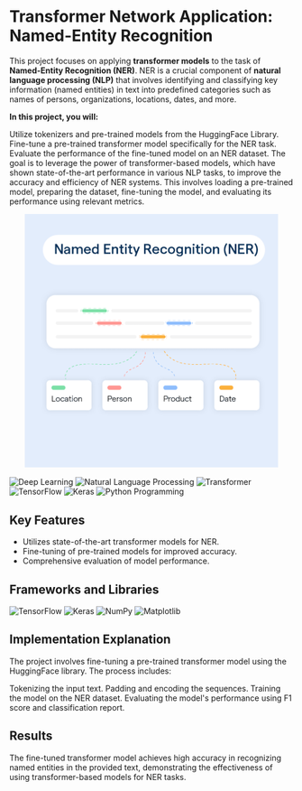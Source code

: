 # Transformer Network Application: Named-Entity Recognition

This project focuses on applying **transformer models** to the task of **Named-Entity Recognition (NER)**. NER is a crucial component of **natural language processing (NLP)** that involves identifying and classifying key information (named entities) in text into predefined categories such as names of persons, organizations, locations, dates, and more.

**In this project, you will:**

Utilize tokenizers and pre-trained models from the HuggingFace Library.
Fine-tune a pre-trained transformer model specifically for the NER task.
Evaluate the performance of the fine-tuned model on an NER dataset.
The goal is to leverage the power of transformer-based models, which have shown state-of-the-art performance in various NLP tasks, to improve the accuracy and efficiency of NER systems. This involves loading a pre-trained model, preparing the dataset, fine-tuning the model, and evaluating its performance using relevant metrics.

<div align="center">
<img src="\NER.png" style="width:450px;">
</div>

![Deep Learning](https://img.shields.io/badge/Skill-Deep%20Learning-yellow)
![Natural Language Processing](https://img.shields.io/badge/Skill-Natural%20Language%20Processing-green)
![Transformer](https://img.shields.io/badge/Skill-Transformer-brightblue)
![TensorFlow](https://img.shields.io/badge/Skill-TensorFlow-orange)
![Keras](https://img.shields.io/badge/Skill-Keras-yellow)
![Python Programming](https://img.shields.io/badge/Skill-Python%20Programming-orange)

## Key Features
- Utilizes state-of-the-art transformer models for NER.
- Fine-tuning of pre-trained models for improved accuracy.
- Comprehensive evaluation of model performance.

## Frameworks and Libraries
![TensorFlow](https://img.shields.io/badge/TensorFlow-2.16.1-orange.svg?style=flat&logo=tensorflow)
![Keras](https://img.shields.io/badge/Keras-3.3.3-red.svg?style=flat&logo=keras)
![NumPy](https://img.shields.io/badge/NumPy-1.26.4-blue.svg?style=flat&logo=numpy)
![Matplotlib](https://img.shields.io/badge/Matplotlib-3.6.2-green.svg?style=flat&logo=matplotlib)

## Implementation Explanation
The project involves fine-tuning a pre-trained transformer model using the HuggingFace library. The process includes:

Tokenizing the input text.
Padding and encoding the sequences.
Training the model on the NER dataset.
Evaluating the model's performance using F1 score and classification report.

## Results

The fine-tuned transformer model achieves high accuracy in recognizing named entities in the provided text, demonstrating the effectiveness of using transformer-based models for NER tasks.